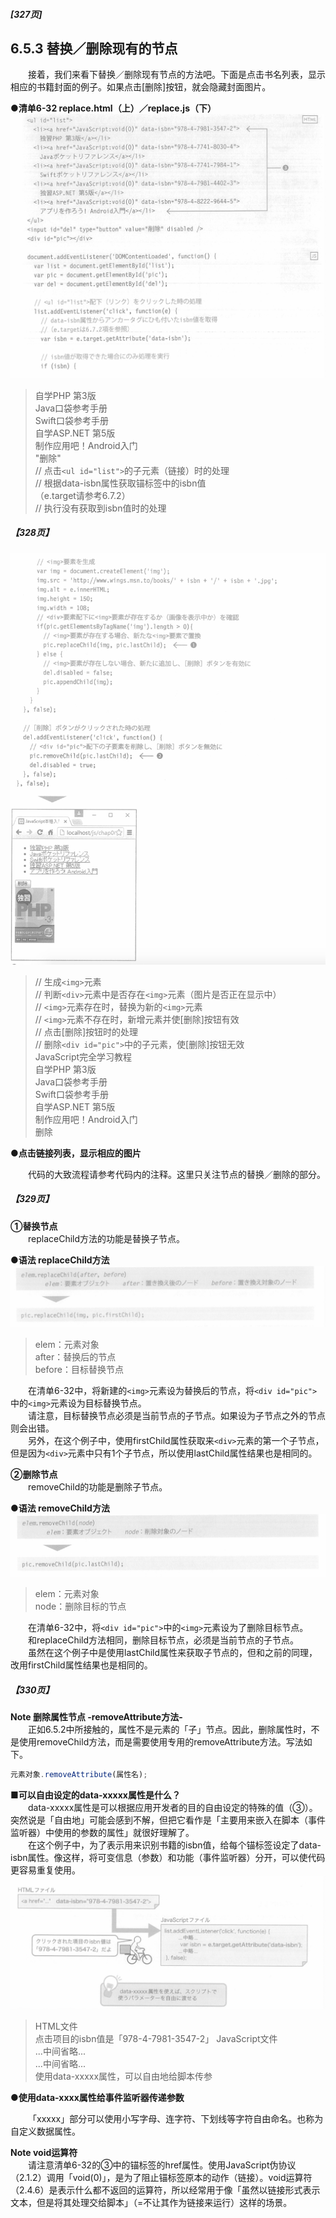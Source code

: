 ##### [327页]
## 6.5.3 替换／删除现有的节点
&emsp;&emsp;接着，我们来看下替换／删除现有节点的方法吧。下面是点击书名列表，显示相应的书籍封面的例子。如果点击[删除]按钮，就会隐藏封面图片。

**●清单6-32 replace.html（上）／replace.js（下）**
![image](../../images/c6/スクリーンショット&#32;2019-04-04&#32;午前10.02.47.png)
> 自学PHP 第3版  
> Java口袋参考手册  
> Swift口袋参考手册  
> 自学ASP.NET 第5版  
> 制作应用吧！Android入门  
> "删除"  
> // 点击`<ul id="list">`的子元素（链接）时的处理  
> // 根据data-isbn属性获取锚标签中的isbn值  
> （e.target请参考6.7.2）  
> // 执行没有获取到isbn值时的处理  

##### 【328页】
![image](../../images/c6/スクリーンショット&#32;2019-04-04&#32;午前10.09.31.png)
> // 生成`<img>`元素  
> // 判断`<div>`元素中是否存在`<img>`元素（图片是否正在显示中）  
> // `<img>`元素存在时，替换为新的`<img>`元素  
> // `<img>`元素不存在时，新增元素并使[删除]按钮有效  
> // 点击[删除]按钮时的处理  
> // 删除`<div id="pic">`中的子元素，使[删除]按钮无效  
> JavaScript完全学习教程  
> 自学PHP 第3版  
> Java口袋参考手册  
> Swift口袋参考手册  
> 自学ASP.NET 第5版  
> 制作应用吧！Android入门  
> 删除

**●点击链接列表，显示相应的图片**

&emsp;&emsp;代码的大致流程请参考代码内的注释。这里只关注节点的替换／删除的部分。
##### 【329页】
**①替换节点**<br>
&emsp;&emsp;replaceChild方法的功能是替换子节点。

**●语法 replaceChild方法**
![image](../../images/c6/スクリーンショット&#32;2019-04-04&#32;午前10.21.01.png)
> elem：元素对象  
> after：替换后的节点  
> before：目标替换节点  

&emsp;&emsp;在清单6-32中，将新建的`<img>`元素设为替换后的节点，将`<div id="pic">`中的`<img>`元素设为目标替换节点。<br>
&emsp;&emsp;请注意，目标替换节点必须是当前节点的子节点。如果设为子节点之外的节点则会出错。<br>
&emsp;&emsp;另外，在这个例子中，使用firstChild属性获取来`<div>`元素的第一个子节点，但是因为`<div>`元素中只有1个子节点，所以使用lastChild属性结果也是相同的。

**②删除节点**<br>
&emsp;&emsp;removeChild的功能是删除子节点。

**●语法 removeChild方法**
![image](../../images/c6/スクリーンショット&#32;2019-04-04&#32;午前10.37.16.png)
> elem：元素对象  
> node：删除目标的节点

&emsp;&emsp;在清单6-32中，将`<div id="pic">`中的`<img>`元素设为了删除目标节点。<br>
&emsp;&emsp;和replaceChild方法相同，删除目标节点，必须是当前节点的子节点。<br>
&emsp;&emsp;虽然在这个例子中是使用lastChild属性来获取子节点的，但和之前的同理，改用firstChild属性结果也是相同的。
##### 【330页】
**Note 删除属性节点 -removeAttribute方法-**<br>
&emsp;&emsp;正如6.5.2中所接触的，属性不是元素的「子」节点。因此，删除属性时，不是使用removeChild方法，而是需要使用专用的removeAttribute方法。写法如下。
```javascript
元素对象.removeAttribute(属性名);
```
**■可以自由设定的data-xxxxx属性是什么？**<br>
&emsp;&emsp;data-xxxxx属性是可以根据应用开发者的目的自由设定的特殊的值（③）。突然说是「自由地」可能会感到不解，但把它看作是「主要用来嵌入在脚本（事件监听器）中使用的参数的属性」就很好理解了。<br>
&emsp;&emsp;在这个例子中，为了表示用来识别书籍的isbn值，给每个锚标签设定了data-isbn属性。像这样，将可变信息（参数）和功能（事件监听器）分开，可以使代码更容易重复使用。
![image](../../images/c6/スクリーンショット&#32;2019-04-04&#32;午前11.11.51.png)
> HTML文件  
> 点击项目的isbn值是「978-4-7981-3547-2」
> JavaScript文件  
> ...中间省略...  
> ...中间省略...  
> 使用data-xxxxx属性，可以自由地给脚本传参

**●使用data-xxxx属性给事件监听器传递参数**

&emsp;&emsp;「xxxxx」部分可以使用小写字母、连字符、下划线等字符自由命名。也称为自定义数据属性。

**Note void运算符**<br>
&emsp;&emsp;请注意清单6-32的③中的锚标签的href属性。使用JavaScript伪协议（2.1.2）调用「void(0)」，是为了阻止锚标签原本的动作（链接）。void运算符（2.4.6）是表示什么都不返回的运算符，所以经常用于像「虽然以链接形式表示文本，但是将其处理交给脚本」（=不让其作为链接来运行）这样的场景。